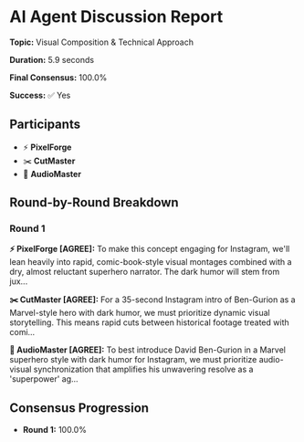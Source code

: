 # AI Agent Discussion Report

**Topic:** Visual Composition & Technical Approach

**Duration:** 5.9 seconds

**Final Consensus:** 100.0%

**Success:** ✅ Yes

## Participants

- ⚡ **PixelForge**
- ✂️ **CutMaster**
- 🎵 **AudioMaster**

## Round-by-Round Breakdown

### Round 1

**⚡ PixelForge [AGREE]:** To make this concept engaging for Instagram, we'll lean heavily into rapid, comic-book-style visual montages combined with a dry, almost reluctant superhero narrator. The dark humor will stem from jux...

**✂️ CutMaster [AGREE]:** For a 35-second Instagram intro of Ben-Gurion as a Marvel-style hero with dark humor, we must prioritize dynamic visual storytelling. This means rapid cuts between historical footage treated with comi...

**🎵 AudioMaster [AGREE]:** To best introduce David Ben-Gurion in a Marvel superhero style with dark humor for Instagram, we must prioritize audio-visual synchronization that amplifies his unwavering resolve as a 'superpower' ag...

## Consensus Progression

- **Round 1:** 100.0%
